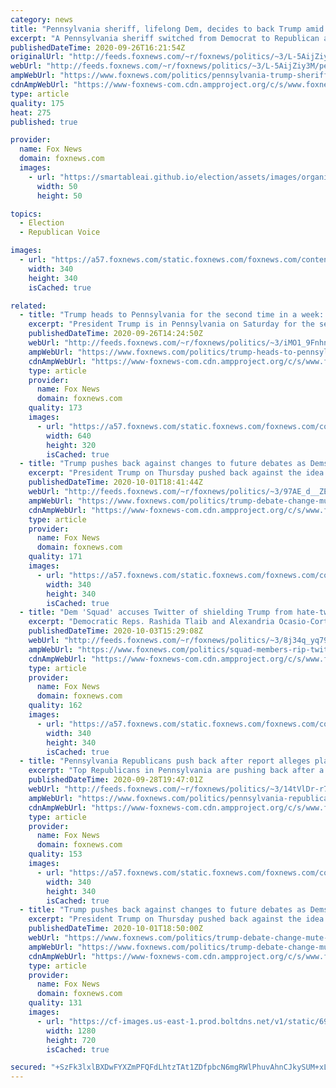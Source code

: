 ```yaml
---
category: news
title: "Pennsylvania sheriff, lifelong Dem, decides to back Trump amid unrest"
excerpt: "A Pennsylvania sheriff switched from Democrat to Republican amid unrest."
publishedDateTime: 2020-09-26T16:21:54Z
originalUrl: "http://feeds.foxnews.com/~r/foxnews/politics/~3/L-5AijZiy3M/pennsylvania-trump-sheriff-democrat-republican-biden-party-switch"
webUrl: "http://feeds.foxnews.com/~r/foxnews/politics/~3/L-5AijZiy3M/pennsylvania-trump-sheriff-democrat-republican-biden-party-switch"
ampWebUrl: "https://www.foxnews.com/politics/pennsylvania-trump-sheriff-democrat-republican-biden-party-switch.amp"
cdnAmpWebUrl: "https://www-foxnews-com.cdn.ampproject.org/c/s/www.foxnews.com/politics/pennsylvania-trump-sheriff-democrat-republican-biden-party-switch.amp"
type: article
quality: 175
heat: 275
published: true

provider:
  name: Fox News
  domain: foxnews.com
  images:
    - url: "https://smartableai.github.io/election/assets/images/organizations/foxnews.com-50x50.jpg"
      width: 50
      height: 50

topics:
  - Election
  - Republican Voice

images:
  - url: "https://a57.foxnews.com/static.foxnews.com/foxnews.com/content/uploads/2018/09/340/340/calebparkeheadshot0622182.jpg?ve=1&tl=1"
    width: 340
    height: 340
    isCached: true

related:
  - title: "Trump heads to Pennsylvania for the second time in a week: What's at stake"
    excerpt: "President Trump is in Pennsylvania on Saturday for the second time in a week, in an effort to court some of the same rural and White working-class voters who supported him four years ago."
    publishedDateTime: 2020-09-26T14:24:50Z
    webUrl: "http://feeds.foxnews.com/~r/foxnews/politics/~3/iMO1_9FnhnU/trump-heads-to-pennsylvania-for-the-second-time-this-week-whats-at-stake"
    ampWebUrl: "https://www.foxnews.com/politics/trump-heads-to-pennsylvania-for-the-second-time-this-week-whats-at-stake.amp"
    cdnAmpWebUrl: "https://www-foxnews-com.cdn.ampproject.org/c/s/www.foxnews.com/politics/trump-heads-to-pennsylvania-for-the-second-time-this-week-whats-at-stake.amp"
    type: article
    provider:
      name: Fox News
      domain: foxnews.com
    quality: 173
    images:
      - url: "https://a57.foxnews.com/static.foxnews.com/foxnews.com/content/uploads/2019/08/640/320/Trump-PA-AP-2.jpg?ve=1&tl=1"
        width: 640
        height: 320
        isCached: true
  - title: "Trump pushes back against changes to future debates as Dems float ‘mute button’"
    excerpt: "President Trump on Thursday pushed back against the idea of possible changes to future debates with Democratic nominee Joe Biden after the Commission on Presidential Debates suggested they could modify the rules and format -- and some Democrats even floated that the next showdowns include a \"mute button.\" "
    publishedDateTime: 2020-10-01T18:41:44Z
    webUrl: "http://feeds.foxnews.com/~r/foxnews/politics/~3/97AE_d__ZEU/trump-debate-change-mute-button"
    ampWebUrl: "https://www.foxnews.com/politics/trump-debate-change-mute-button.amp"
    cdnAmpWebUrl: "https://www-foxnews-com.cdn.ampproject.org/c/s/www.foxnews.com/politics/trump-debate-change-mute-button.amp"
    type: article
    provider:
      name: Fox News
      domain: foxnews.com
    quality: 171
    images:
      - url: "https://a57.foxnews.com/static.foxnews.com/foxnews.com/content/uploads/2020/06/340/340/bbd30841-brooke-singman-headshot.jpg?ve=1&tl=1"
        width: 340
        height: 340
        isCached: true
  - title: "Dem 'Squad' accuses Twitter of shielding Trump from hate-tweets after dismissing attacks on them"
    excerpt: "Democratic Reps. Rashida Tlaib and Alexandria Ocasio-Cortez are complaining that Twitter has gone the extra mile to shield President Trump from tweets wishing him harm or death after the platform failed to protect others. "
    publishedDateTime: 2020-10-03T15:29:08Z
    webUrl: "http://feeds.foxnews.com/~r/foxnews/politics/~3/8j34q_yq790/squad-members-rip-twitter-for-banning-death-threats-against-trump-after-ignoring-threats-against-them"
    ampWebUrl: "https://www.foxnews.com/politics/squad-members-rip-twitter-for-banning-death-threats-against-trump-after-ignoring-threats-against-them.amp"
    cdnAmpWebUrl: "https://www-foxnews-com.cdn.ampproject.org/c/s/www.foxnews.com/politics/squad-members-rip-twitter-for-banning-death-threats-against-trump-after-ignoring-threats-against-them.amp"
    type: article
    provider:
      name: Fox News
      domain: foxnews.com
    quality: 162
    images:
      - url: "https://a57.foxnews.com/static.foxnews.com/foxnews.com/content/uploads/2020/04/340/340/Vandana-Rambaran.jpg?ve=1&tl=1"
        width: 340
        height: 340
        isCached: true
  - title: "Pennsylvania Republicans push back after report alleges plan to circumvent popular vote and appoint Trump electors"
    excerpt: "Top Republicans in Pennsylvania are pushing back after a report by The Atlantic alleged that they are planning to potentially have the state legislature disregard the popular vote and appoint electors for the state in the case that election returns are disputed or delayed, saying the report took their"
    publishedDateTime: 2020-09-28T19:47:01Z
    webUrl: "http://feeds.foxnews.com/~r/foxnews/politics/~3/14tVlDr-r7o/pennsylvania-republicans-report-alleges-plan-to-circumvent-popular-vote"
    ampWebUrl: "https://www.foxnews.com/politics/pennsylvania-republicans-report-alleges-plan-to-circumvent-popular-vote.amp"
    cdnAmpWebUrl: "https://www-foxnews-com.cdn.ampproject.org/c/s/www.foxnews.com/politics/pennsylvania-republicans-report-alleges-plan-to-circumvent-popular-vote.amp"
    type: article
    provider:
      name: Fox News
      domain: foxnews.com
    quality: 153
    images:
      - url: "https://a57.foxnews.com/static.foxnews.com/foxnews.com/content/uploads/2020/01/340/340/Screen-Shot-2020-01-15-at-11.36.03-AM.png?ve=1&tl=1"
        width: 340
        height: 340
        isCached: true
  - title: "Trump pushes back against changes to future debates as Dems float ‘mute button’"
    excerpt: "President Trump on Thursday pushed back against the idea of possible changes to future debates with Democratic nominee Joe Biden after the Commission on Presidential Debates suggested they could modify the rules and format -- and some Democrats even floated that the next showdowns include a \"mute button."
    publishedDateTime: 2020-10-01T18:50:00Z
    webUrl: "https://www.foxnews.com/politics/trump-debate-change-mute-button"
    ampWebUrl: "https://www.foxnews.com/politics/trump-debate-change-mute-button.amp"
    cdnAmpWebUrl: "https://www-foxnews-com.cdn.ampproject.org/c/s/www.foxnews.com/politics/trump-debate-change-mute-button.amp"
    type: article
    provider:
      name: Fox News
      domain: foxnews.com
    quality: 131
    images:
      - url: "https://cf-images.us-east-1.prod.boltdns.net/v1/static/694940094001/cb5cdf00-5b6d-4af6-b264-c0ff6017ed79/c9002694-65a4-4cc7-8db6-e863b64a048b/1280x720/match/image.jpg"
        width: 1280
        height: 720
        isCached: true

secured: "+SzFk3lxlBXDwFYXZmPFQFdLhtzTAt1ZDfpbcN6mgRWlPhuvAhnCJkySUM+xLC/yIQszI1Y/wf/0ypl/CdJhNh4L6opRZ+zNDLVnt1sjKSjMzg+oX2tHbXnUOFzivtIAuvkLEqzBsgBx2wnTHo5exE51iQ4hwVIcGSCwrn8eoifpyDjAyLe/8R531LmgCHXTQDXdtWy6h3GLtU53dVcGhs1gIcOiYzr1QHDHjm9cmOzq74NVNGQGyz8NRc5XigJ4geSmdvY3XQMr7wxISxGnYFjRWOSX7kdaZdxLzT2ccriCbRDqDKhdgs1JLiRBnCQmnPyXSXaJtFXQNlA1UJ4MCmFlMK8pSxsl+ZxINZpjXnE=;O0yC7Di8JuR1Xp/JdzlFxQ=="
---
```


